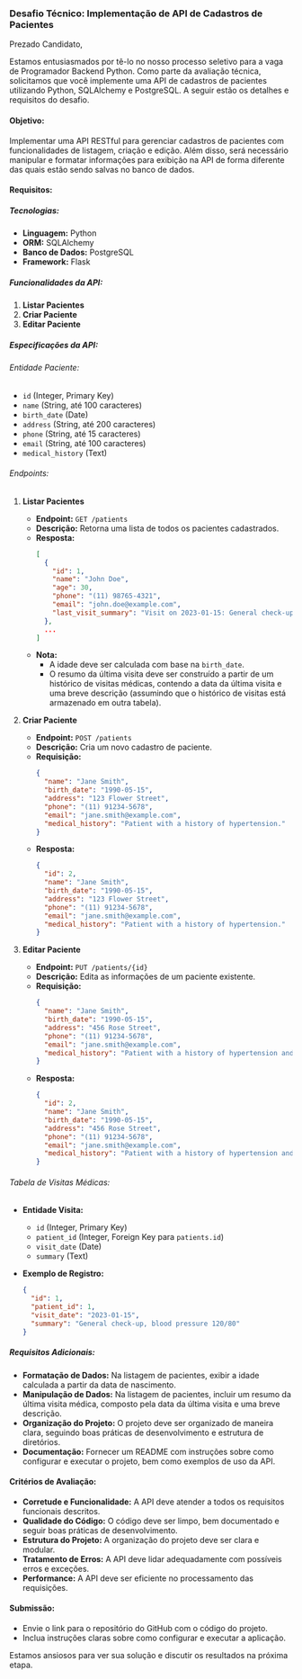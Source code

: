 ### Desafio Técnico: Implementação de API de Cadastros de Pacientes

Prezado Candidato,

Estamos entusiasmados por tê-lo no nosso processo seletivo para a vaga de Programador Backend Python. Como parte da avaliação técnica, solicitamos que você implemente uma API de cadastros de pacientes utilizando Python, SQLAlchemy e PostgreSQL. A seguir estão os detalhes e requisitos do desafio.

#### Objetivo:
Implementar uma API RESTful para gerenciar cadastros de pacientes com funcionalidades de listagem, criação e edição. Além disso, será necessário manipular e formatar informações para exibição na API de forma diferente das quais estão sendo salvas no banco de dados.

#### Requisitos:

##### Tecnologias:
- **Linguagem:** Python
- **ORM:** SQLAlchemy
- **Banco de Dados:** PostgreSQL
- **Framework:** Flask

##### Funcionalidades da API:
1. **Listar Pacientes**
2. **Criar Paciente**
3. **Editar Paciente**

##### Especificações da API:

###### Entidade Paciente:
- `id` (Integer, Primary Key)
- `name` (String, até 100 caracteres)
- `birth_date` (Date)
- `address` (String, até 200 caracteres)
- `phone` (String, até 15 caracteres)
- `email` (String, até 100 caracteres)
- `medical_history` (Text)

###### Endpoints:
1. **Listar Pacientes**
   - **Endpoint:** `GET /patients`
   - **Descrição:** Retorna uma lista de todos os pacientes cadastrados.
   - **Resposta:** 
     ```json
     [
       {
         "id": 1,
         "name": "John Doe",
         "age": 30,
         "phone": "(11) 98765-4321",
         "email": "john.doe@example.com",
         "last_visit_summary": "Visit on 2023-01-15: General check-up, blood pressure 120/80"
       },
       ...
     ]
     ```
   - **Nota:** 
     - A idade deve ser calculada com base na `birth_date`.
     - O resumo da última visita deve ser construído a partir de um histórico de visitas médicas, contendo a data da última visita e uma breve descrição (assumindo que o histórico de visitas está armazenado em outra tabela).

2. **Criar Paciente**
   - **Endpoint:** `POST /patients`
   - **Descrição:** Cria um novo cadastro de paciente.
   - **Requisição:** 
     ```json
     {
       "name": "Jane Smith",
       "birth_date": "1990-05-15",
       "address": "123 Flower Street",
       "phone": "(11) 91234-5678",
       "email": "jane.smith@example.com",
       "medical_history": "Patient with a history of hypertension."
     }
     ```
   - **Resposta:** 
     ```json
     {
       "id": 2,
       "name": "Jane Smith",
       "birth_date": "1990-05-15",
       "address": "123 Flower Street",
       "phone": "(11) 91234-5678",
       "email": "jane.smith@example.com",
       "medical_history": "Patient with a history of hypertension."
     }
     ```

3. **Editar Paciente**
   - **Endpoint:** `PUT /patients/{id}`
   - **Descrição:** Edita as informações de um paciente existente.
   - **Requisição:** 
     ```json
     {
       "name": "Jane Smith",
       "birth_date": "1990-05-15",
       "address": "456 Rose Street",
       "phone": "(11) 91234-5678",
       "email": "jane.smith@example.com",
       "medical_history": "Patient with a history of hypertension and diabetes."
     }
     ```
   - **Resposta:** 
     ```json
     {
       "id": 2,
       "name": "Jane Smith",
       "birth_date": "1990-05-15",
       "address": "456 Rose Street",
       "phone": "(11) 91234-5678",
       "email": "jane.smith@example.com",
       "medical_history": "Patient with a history of hypertension and diabetes."
     }
     ```

###### Tabela de Visitas Médicas:
- **Entidade Visita:**
  - `id` (Integer, Primary Key)
  - `patient_id` (Integer, Foreign Key para `patients.id`)
  - `visit_date` (Date)
  - `summary` (Text)

- **Exemplo de Registro:**
  ```json
  {
    "id": 1,
    "patient_id": 1,
    "visit_date": "2023-01-15",
    "summary": "General check-up, blood pressure 120/80"
  }
  ```

##### Requisitos Adicionais:
- **Formatação de Dados:** Na listagem de pacientes, exibir a idade calculada a partir da data de nascimento.
- **Manipulação de Dados:** Na listagem de pacientes, incluir um resumo da última visita médica, composto pela data da última visita e uma breve descrição.
- **Organização do Projeto:** O projeto deve ser organizado de maneira clara, seguindo boas práticas de desenvolvimento e estrutura de diretórios.
- **Documentação:** Fornecer um README com instruções sobre como configurar e executar o projeto, bem como exemplos de uso da API.

#### Critérios de Avaliação:
- **Corretude e Funcionalidade:** A API deve atender a todos os requisitos funcionais descritos.
- **Qualidade do Código:** O código deve ser limpo, bem documentado e seguir boas práticas de desenvolvimento.
- **Estrutura do Projeto:** A organização do projeto deve ser clara e modular.
- **Tratamento de Erros:** A API deve lidar adequadamente com possíveis erros e exceções.
- **Performance:** A API deve ser eficiente no processamento das requisições.

#### Submissão:
- Envie o link para o repositório do GitHub com o código do projeto.
- Inclua instruções claras sobre como configurar e executar a aplicação.

Estamos ansiosos para ver sua solução e discutir os resultados na próxima etapa.
